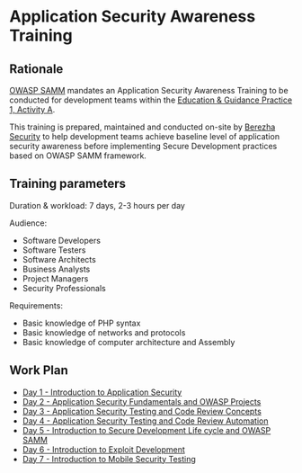 # Application Security Awareness Training

## Rationale 
[OWASP SAMM](http://www.opensamm.org) mandates an Application Security Awareness Training to be conducted for development teams within the [Education & Guidance Practice 1, Activity A](https://www.owasp.org/index.php/SAMM_-_Education_%26_Guidance_-_1).

This training is prepared, maintained and conducted on-site by [Berezha Security](https://berezhasecurity.com) to help development teams achieve baseline level of application security awareness before implementing Secure Development practices based on OWASP SAMM framework.

## Training parameters
Duration & workload: 7 days, 2-3 hours per day

Audience: 
- Software Developers
- Software Testers
- Software Architects
- Business Analysts
- Project Managers
- Security Professionals

Requirements:
- Basic knowledge of PHP syntax
- Basic knowledge of networks and protocols
- Basic knowledge of computer architecture and Assembly

## Work Plan
- [Day 1 - Introduction to Application Security](day1.md)
- [Day 2 - Application Security Fundamentals and OWASP Projects](day2.md)
- [Day 3 - Application Security Testing and Code Review Concepts](day3.md)
- [Day 4 - Application Security Testing and Code Review Automation](day4.md)
- [Day 5 - Introduction to Secure Development Life cycle and OWASP SAMM](day5.md)
- [Day 6 - Introduction to Exploit Development](day6.md)
- [Day 7 - Introduction to Mobile Security Testing](day7.md)
